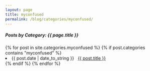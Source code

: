 ```yaml
---
layout: page
title: myconfused
permalink: /blog/categories/myconfused/
---
```


<h5>Posts by Category: {{ page.title }}</h5>

<div class="card">
  {% for post in site.categories.myconfused %}
    {% if post.categories contains "myconfused" %}
      <li class="category-posts">
        <span>{{ post.date | date_to_string }}</span>
        &nbsp;
        <a href="{{ post.url }}">{{ post.title }}</a>
      </li>
    {% endif %}
  {% endfor %}
</div>

